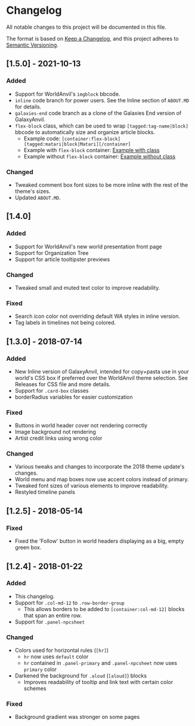 # Changelog
All notable changes to this project will be documented in this file.

The format is based on [Keep a Changelog](https://keepachangelog.com/en/1.0.0/),
and this project adheres to [Semantic Versioning](https://semver.org/spec/v2.0.0.html).


## [1.5.0] - 2021-10-13
### Added
 - Support for WorldAnvil's `imgblock` bbcode.
 - `inline` code branch for power users. See the Inline section of `ABOUT.MD` for details.
 - `galaxies-end` code branch as a clone of the Galaxies End version of GalaxyAnvil.
 - `flex-block` class, which can be used to wrap `[tagged:tag-name|block]` bbcode to automatically size and organize article blocks.
    - Example code: `[container:flex-block][tagged:matari|block|Matari][/container]`
    - Example with `flex-block` container: [Example with class](https://i.imgur.com/M6SfDKH.jpeg)
    - Example without `flex-block` container: [Example without class](https://i.imgur.com/zI7vXJI.jpeg)

### Changed
 - Tweaked comment box font sizes to be more inline with the rest of the theme's sizes.
 - Updated `ABOUT.MD`.


## [1.4.0]
### Added
 - Support for WorldAnvil's new world presentation front page
 - Support for Organization Tree
 - Support for article tooltipster previews

### Changed
 - Tweaked small and muted text color to improve readability.

### Fixed
 - Search icon color not overriding default WA styles in inline version.
 - Tag labels in timelines not being colored.

## [1.3.0] - 2018-07-14
### Added
 - New Inline version of GalaxyAnvil, intended for copy+pasta use in your world's CSS box if preferred over the WorldAnvil theme selection. See Releases for CSS file and more details.
 - Support for `.card-box` classes
 - borderRadius variables for easier customization

### Fixed
 - Buttons in world header cover not rendering correctly
 - Image background not rendering
 - Artist credit links using wrong color

### Changed
 - Various tweaks and changes to incorporate the 2018 theme update's changes.
 - World menu and map boxes now use accent colors instead of primary.
 - Tweaked font sizes of various elements to improve readability.
 - Restyled timeline panels

## [1.2.5] - 2018-05-14
### Fixed
 - Fixed the 'Follow' button in world headers displaying as a big, empty green box.

## [1.2.4] - 2018-01-22
### Added
 - This changelog.
 - Support for `.col-md-12` to `.row-border-group`
   - This allows borders to be added to `[container:col-md-12]` blocks that span an entire row.
 - Support for `.panel-npcsheet`

### Changed
 - Colors used for horizontal rules (`[hr]`)
   - `hr` now uses `default` color
   - `hr` contained in `.panel-primary` and `.panel-npcsheet` now uses `primary` color
 - Darkened the background for `.aloud` (`[aloud]`) blocks
   - Improves readability of tooltip and link text with certain color schemes

### Fixed
 - Background gradient was stronger on some pages
